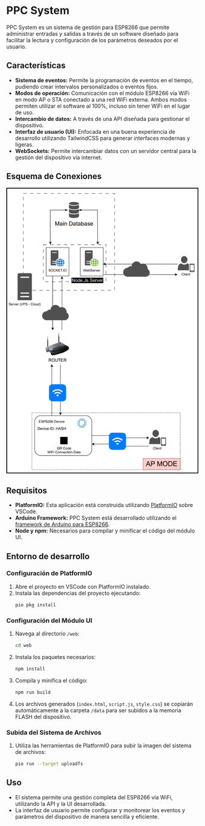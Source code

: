 # PPC System

PPC System es un sistema de gestión para ESP8266 que permite administrar entradas y salidas a través de un software diseñado para facilitar la lectura y configuración de los parámetros deseados por el usuario.

## Características

- **Sistema de eventos:** Permite la programación de eventos en el tiempo, pudiendo crear intervalos personalizados o eventos fijos.
- **Modos de operación:** Comunicación con el módulo ESP8266 vía WiFi en modo AP o STA conectado a una red WiFi externa. Ambos modos permiten utilizar el software al 100%, incluso sin tener WiFi en el lugar de uso.
- **Intercambio de datos:** A través de una API diseñada para gestionar el dispositivo.
- **Interfaz de usuario (UI):** Enfocada en una buena experiencia de desarrollo utilizando TailwindCSS para generar interfaces modernas y ligeras.
- **WebSockets:** Permite intercambiar datos con un servidor central para la gestión del dispositivo vía internet.

## Esquema de Conexiones

<p align="center">
  <img src="docs/scheme.png" alt="Esquema de Conexiones" style="border: 2px solid black;"/>
</p>

## Requisitos

- **PlatformIO:** Esta aplicación está construida utilizando [PlatformIO](https://marketplace.visualstudio.com/items?itemName=platformio.platformio-ide) sobre VSCode.
- **Arduino Framework:** PPC System está desarrollado utilizando el [framework de Arduino para ESP8266](https://github.com/esp8266/Arduino).
- **Node y npm:** Necesarios para compilar y minificar el código del módulo UI.

## Entorno de desarrollo

### Configuración de PlatformIO

1. Abre el proyecto en VSCode con PlatformIO instalado.
2. Instala las dependencias del proyecto ejecutando:
    ```bash
    pio pkg install
    ```

### Configuración del Módulo UI

1. Navega al directorio `/web`:
    ```bash
    cd web
    ```
2. Instala los paquetes necesarios:
    ```bash
    npm install
    ```
3. Compila y minifica el código:
    ```bash
    npm run build
    ```
4. Los archivos generados (`index.html`, `script.js`, `style.css`) se copiarán automáticamente a la carpeta `/data` para ser subidos a la memoria FLASH del dispositivo.

### Subida del Sistema de Archivos

1. Utiliza las herramientas de PlatformIO para subir la imagen del sistema de archivos:
    ```bash
    pio run --target uploadfs
    ```

## Uso

- El sistema permite una gestión completa del ESP8266 vía WiFi, utilizando la API y la UI desarrollada.
- La interfaz de usuario permite configurar y monitorear los eventos y parámetros del dispositivo de manera sencilla y eficiente.
